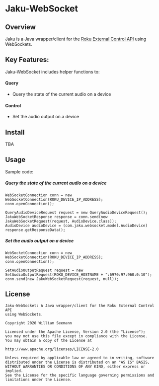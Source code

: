 Jaku-WebSocket
============================

Overview
--------

Jaku is a Java wrapper/client for the [Roku External Control API](https://sdkdocs.roku.com/display/sdkdoc/External+Control+API/) using WebSockets.

Key Features:
--------

Jaku-WebSocket includes helper functions to:

#### Query
* Query the state of the current audio on a device

#### Control
* Set the audio output on a device

Install
--------

TBA


Usage
------------

Sample code:

##### Query the state of the current audio on a device

    WebSocketConnection conn = new WebSocketConnection(ROKU_DEVICE_IP_ADDRESS);
    conn.openConnection();

    QueryAudioDeviceRequest request = new QueryAudioDeviceRequest();
    JakuWebSocketResponse response = conn.send(new JakuWebSocketRequest(request, AudioDevice.class));
    AudioDevice audioDevice = (com.jaku.websocket.model.AudioDevice) response.getResponseData();

##### Set the audio output on a device

    WebSocketConnection conn = new WebSocketConnection(ROKU_DEVICE_IP_ADDRESS);
    conn.openConnection();

    SetAudioOutputRequest request = new SetAudioOutputRequest(ROKU_DEVICE_HOSTNAME + ":6970:97:960:0:10");
    conn.send(new JakuWebSocketRequest(request, null));

License
------------

```
Jaku-WebSocket: A Java wrapper/client for the Roku External Control API
using WebSockets.

Copyright 2020 William Seemann

Licensed under the Apache License, Version 2.0 (the "License");
you may not use this file except in compliance with the License.
You may obtain a copy of the License at

http://www.apache.org/licenses/LICENSE-2.0

Unless required by applicable law or agreed to in writing, software
distributed under the License is distributed on an "AS IS" BASIS,
WITHOUT WARRANTIES OR CONDITIONS OF ANY KIND, either express or implied.
See the License for the specific language governing permissions and
limitations under the License.
